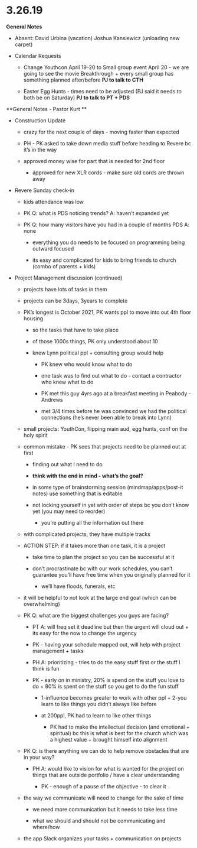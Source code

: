 #  **3.26.19**

**General Notes**

  * Absent: David Urbina (vacation) Joshua Kansiewicz (unloading new carpet)

  * Calendar Requests

    * Change Youthcon April 19-20 to Small group event April 20 - we are going to see the movie Breakthrough + every small group has something planned after/before **PJ to talk to CTH**

    * Easter Egg Hunts - times need to be adjusted (PJ said it needs to both be on Saturday) **PJ to talk to PT + PDS**

  

  

**General Notes - Pastor Kurt  **

  * Construction Update

    * crazy for the next couple of days - moving faster than expected

    * PH - PK asked to take down media stuff before heading to Revere bc it’s in the way

    * approved money wise for part that is needed for 2nd floor

      * approved for new XLR cords - make sure old cords are thrown away

  * Revere Sunday check-in

    * kids attendance was low

    * PK Q: what is PDS noticing trends? A: haven’t expanded yet

    * PK Q: how many visitors have you had in a couple of months PDS A: none

      * everything you do needs to be focused on programming being outward focused

      * its easy and complicated for kids to bring friends to church (combo of parents + kids)

  * Project Management discussion (continued)

    * projects have lots of tasks in them

    * projects can be 3days, 3years to complete

    * PK’s longest is October 2021, PK wants ppl to move into out 4th floor housing

      * so the tasks that have to take place

      * of those 1000s things, PK only understood about 10

      * knew Lynn political ppl + consulting group would help

        * PK knew who would know what to do

        * one task was to find out what to do - contact a contractor who knew what to do

        * PK met this guy 4yrs ago at a breakfast meeting in Peabody - Andrews

        * met 3/4 times before he was convinced we had the political connections (he’s never been able to break into Lynn)

    * small projects: YouthCon, flipping main aud, egg hunts, conf on the holy spirit

    * common mistake - PK sees that projects need to be planned out at first

      * finding out what I need to do

      * **think with the end in mind - what’s the goal?**

      * in some type of brainstorming session (mindmap/apps/post-it notes) use something that is editable 

      * not locking yourself in yet with order of steps bc you don’t know yet (you may need to reorder)

        * you’re putting all the information out there

    * with complicated projects, they have multiple tracks

    * ACTION STEP: if it takes more than one task, it is a project 

      * take time to plan the project so you can be successful at it

      * don’t procrastinate bc with our work schedules, you can’t guarantee you’ll have free time when you originally planned for it

        * we’ll have floods, funerals, etc

    * it will be helpful to not look at the large end goal (which can be overwhelming)

    * PK Q: what are the biggest challenges you guys are facing?

      * PT A: will freq set it deadline but then the urgent will cloud out + its easy for the now to change the urgency

      * PK - having your schedule mapped out, will help with project management + tasks

      * PH A: prioritizing - tries to do the easy stuff first or the stuff I think is fun

      * PK - early on in ministry, 20% is spend on the stuff you love to do + 80% is spent on the stuff so you get to do the fun stuff

        * 1-influence becomes greater to work with other ppl + 2-you learn to like things you didn’t always like before

        * at 200ppl, PK had to learn to like other things

          * PK had to make the intellectual decision (and emotional + spiritual) bc this is what is best for the church which was a highest value + brought himself into alignment

    * PK Q: is there anything we can do to help remove obstacles that are in your way?

      * PH A: would like to vision for what is wanted for the project on things that are outside portfolio / have a clear understanding

        * PK - enough of a pause of the objective - to clear it

    * the way we communicate will need to change for the sake of time

      * we need more communication but it needs to take less time

      * what we should and should not be communicating and where/how

    * the app Slack organizes your tasks + communication on projects

  

  

